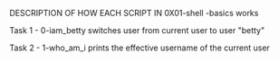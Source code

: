 DESCRIPTION OF HOW EACH SCRIPT IN 0X01-shell
-basics works

Task 1 - 0-iam_betty switches user from current user to user "betty"

Task 2 - 1-who_am_i prints the effective username of the current user